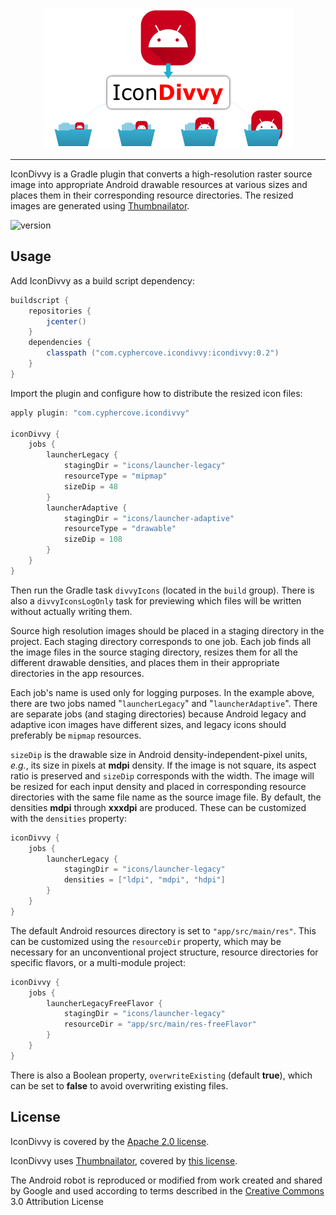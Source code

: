 <p align="center"><img src="https://raw.githubusercontent.com/CypherCove/IconDivvy/main/img/banner.png"></p>

----

IconDivvy is a Gradle plugin that converts a high-resolution raster source image into appropriate Android drawable 
resources at various sizes and places them in their corresponding resource directories. The resized images are generated 
using [Thumbnailator](https://github.com/coobird/thumbnailator).

![version](https://img.shields.io/badge/version-0.2-red)

## Usage

Add IconDivvy as a build script dependency:

```groovy
buildscript {
    repositories {
        jcenter()
    }
    dependencies {
        classpath ("com.cyphercove.icondivvy:icondivvy:0.2")
    }
}
```

Import the plugin and configure how to distribute the resized icon files:

```groovy
apply plugin: "com.cyphercove.icondivvy"

iconDivvy {
    jobs {
        launcherLegacy {
            stagingDir = "icons/launcher-legacy"
            resourceType = "mipmap"
            sizeDip = 48
        }
        launcherAdaptive {
            stagingDir = "icons/launcher-adaptive"
            resourceType = "drawable"
            sizeDip = 108
        }
    }
}
```

Then run the Gradle task `divvyIcons` (located in the `build` group). There is also a `divvyIconsLogOnly` task for 
previewing which files will be written without actually writing them.

Source high resolution images should be placed in a staging directory in the project. Each staging directory corresponds 
to one job. Each job finds all the image files in the source staging directory, resizes them for all the different drawable
densities, and places them in their appropriate directories in the app resources.

Each job's name is used only for logging purposes. In the example above, there are two jobs named "`launcherLegacy`" and
"`launcherAdaptive`". There are separate jobs (and staging directories) because Android legacy and adaptive icon images
have different sizes, and legacy icons should preferably be `mipmap` resources. 

`sizeDip` is the drawable size in Android density-independent-pixel units, *e.g.*, its size in pixels at **mdpi** 
density. If the image is not square, its aspect ratio is preserved and `sizeDip` corresponds with the width. The image 
will be resized for each input density and placed in corresponding resource directories with the same file name as the 
source image file. By default, the densities **mdpi** through **xxxdpi** are produced. These can be customized with the 
`densities` property:

```groovy
iconDivvy {
    jobs {
        launcherLegacy {
            stagingDir = "icons/launcher-legacy"
            densities = ["ldpi", "mdpi", "hdpi"]
        }
    }
}
```

The default Android resources directory is set to `"app/src/main/res"`. This can be customized using the `resourceDir`
property, which may be necessary for an unconventional project structure, resource directories for specific flavors,
or a multi-module project:

```groovy
iconDivvy {
    jobs {
        launcherLegacyFreeFlavor {
            stagingDir = "icons/launcher-legacy"
            resourceDir = "app/src/main/res-freeFlavor"
        }
    }
}
```

There is also a Boolean property, `overwriteExisting` (default **true**), which can be set to **false** to avoid 
overwriting existing files.

## License

IconDivvy is covered by the [Apache 2.0 license](LICENSE.md).

IconDivvy uses [Thumbnailator](https://github.com/coobird/thumbnailator), covered by 
[this license](https://github.com/coobird/thumbnailator/blob/master/LICENSE).

The Android robot is reproduced or modified from work created and shared by Google and used according to terms described 
in the [Creative Commons](https://creativecommons.org/licenses/by/3.0/) 3.0 Attribution License
